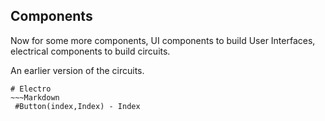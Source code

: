 ## Components
Now for some more components, UI components to build User Interfaces, electrical components to build circuits.

An earlier version of the circuits.
~~~Scorpio
# Electro
~~~Markdown
 #Button(index,Index) - Index